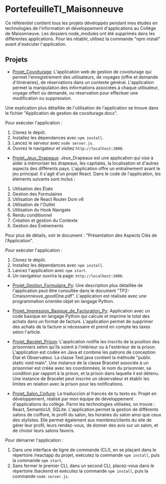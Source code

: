 
# PortefeuilleTI_Maisonneuve

Ce référentiel contient tous les projets développés pendant mes études en technologies de l'information et développement d'applications au Collège de Maisonneuve. Les dossiers node_modules ont été supprimés dans les différentes applications. Pour les rétablir, utilisez la commande "npm install" avant d'exécuter l'application.

## Projets
- [Projet_Covoiturage](./Projet_Covoiturage/): L'application web de gestion de covoiturage qui permet l'enregistrement des utilisateurs, de voyages (offre et demande d'itinéraires), de réservations dans un contexte général. L'application permet la manipulation des informations associées à chaque utilisateur, voyage offert ou demandé, ou réservation pour effectuer une modification ou suppression.

Une explication plus détaillée de l'utilisation de l'application se trouve dans le fichier "Application de gestion de covoiturage.docx".

Pour exécuter l'application :
  1. Clonez le dépôt.
  2. Installez les dépendances avec `npm install`.
  3. Lancez le serveur avec `node server.js`.
  4. Ouvrez le navigateur et visitez `http://localhost:3000`.


- [Projet_Jeux_Drapeaux](./Projet_Jeux_Drapeaux/): Jeux_Drapeaux est une application qui vise à aider à mémoriser les drapeaux, les capitales, la localisation et d'autres aspects des différents pays. L'application offre un entraînement avant le jeu principal.
Il s'agit d'un projet React. Dans le code de l'application, les éléments suivants sont inclus :

1. Utilisation des États
2. Gestion des Formulaires
3. Utilisation de React Router Dom v6
4. Utilisation de l'Outlet
5. Utilisation du Hook Navigate
6. Rendu conditionnel
7. Création et gestion du Contexte
8. Gestion des Événements

Pour plus de détails, voir le document : "Présentation des Aspects Clés de l'Application". 

Pour exécuter l'application :
  1. Clonez le dépôt.
  2. Installez les dépendances avec `npm install`.
  3. Lancez l'application avec `npm start`.
  4. Un navigateur ouvrira la page: `http://localhost:3000`.

- [Projet_Gestion_Formulaire_Py](./Projet_Gestion_Formulaire_Py/): Une description plus détaillée de l'application peut être consultée dans le document "TP2-Cmaisonneuve_goodOne.pdf".
L'application est réalisée avec une programmation orientée objet en langage Python.

- [Projet_Impression_Basique_de_Facturation_Py](./Projet_Impression_Basique_de_Facturation_Py): Application avec un code basique en langage Python qui calcule et imprime le total des achats dans un format de facture. L'application permet de supprimer des achats de la facture si nécessaire et prend en compte les taxes selon l'article.

- [Projet_Bacelet_Prison](./Projet_Bacelet_Prison): L'application notifie les inscrits de la position des prisonniers selon qu'ils soient à l'intérieur ou à l'extérieur de la prison. L'application est codée en Java et combine les patrons de conception État et Observateur. La classe Test.java contient la méthode "public static void main". Une instance de la classe Bracelet associée à un prisonnier est créée avec les coordonnées, le nom du prisonnier, sa condition par rapport à la prison, et la prison dans laquelle il est détenu. Une instance de Bracelet peut inscrire un observateur et établir les limites en relation avec la prison pour les notifications.

- [Projet_Salon_Coifure](./projet2-dev-app-main): La traducción al francés de tu texto es: Projet en développement, réalisé par mon équipe de développement d'applications du collège. Parmi les technologies utilisées, on trouve : React, SemanticUI, SQLite.
L'application permet la gestion de différents salons de coiffure, le profil du salon, les horaires du salon ainsi que ceux des stylistes. Elle permet également aux membres/clients du site de gérer leur profil, leurs rendez-vous, de donner des avis sur un salon, et de choisir leurs salons favoris.

Pour démarrer l'application :

  1. Dans une interface de ligne de commande (CLI), en se plaçant dans le répertoire /reactapp du projet, exécutez la commande `npm install`, puis la commande `npm start`.
  2. Sans fermer le premier CLI, dans un second CLI, placez-vous dans le répertoire /backend et exécutez la commande `npm install`, puis la commande `node server.js`.